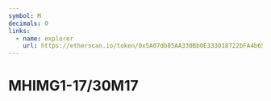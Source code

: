 ```yaml
---
symbol: M
decimals: 0
links:
  - name: explorer
    url: https://etherscan.io/token/0x5A07db85AA330Bb0E333018722bFA4b65B6009cB
---
```


# MHIMG1-17/30M17
